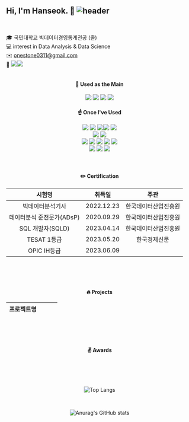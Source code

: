 ## Hi, I'm Hanseok. :wave: ![header](https://capsule-render.vercel.app/api?type=rect&color=gradient&height=1)
 <br/>

🎓 국민대학교 빅데이터경영통계전공 (졸)  <br/>
💻 interest in Data Analysis & Data Science <br/>
✉️ onestone0311@gmail.com  <br/>
🔗 <a href="https://blog.naver.com/2hannseok"><img src="https://img.shields.io/badge/Naver-03C75A?style=flat-square&logo=Naver&logoColor=white"/><a href="https://blog.naver.com/2hannseok"><img src="https://img.shields.io/badge/Blog-03C75A?style=flat-square&logo=Blog&logoColor=white"/></a>
 <br/>
 <br/>

 <div align="center"> 

#### 💪 Used as the Main
<img src="https://img.shields.io/badge/Python-3776AB?style=for-the-badge&logo=Python&logoColor=white">
<img src="https://img.shields.io/badge/Jupyter-F37626?style=for-the-badge&logo=Jupyter&logoColor=white">
<img src="https://img.shields.io/badge/GoggleColab-F9AB00?style=for-the-badge&logo=GoogleColab&logoColor=white">
<img src="https://img.shields.io/badge/VisualStudio-5C2D91?style=for-the-badge&logo=VisualStudio&logoColor=white">



#### ☝️ Once I've Used 
<img src="https://img.shields.io/badge/Python-3776AB?style=for-the-badge&logo=Python&logoColor=white">
<img src="https://img.shields.io/badge/Jupyter-F37626?style=for-the-badge&logo=Jupyter&logoColor=white"> <img src="https://img.shields.io/badge/GoggleColab-F9AB00?style=for-the-badge&logo=GoogleColab&logoColor=white"><img src="https://img.shields.io/badge/VisualStudio-5C2D91?style=for-the-badge&logo=VisualStudio&logoColor=white">
 <img src="https://img.shields.io/badge/Pycharm-000000?style=for-the-badge&logo=Pycharm&logoColor=white">
 <br/>
<img src="https://img.shields.io/badge/Tableau-E97627?style=for-the-badge&logo=Tableau&logoColor=white">
<img src="https://img.shields.io/badge/R-276DC3?style=for-the-badge&logo=R&logoColor=white">
 <br/>
<img src="https://img.shields.io/badge/MySQL-4479A1?style=for-the-badge&logo=MySQL&logoColor=white"> <img src="https://img.shields.io/badge/MariaDB-003545?style=for-the-badge&logo=MariaDB&logoColor=white"> <img src="https://img.shields.io/badge/AmazonAWS-232F3E?style=for-the-badge&logo=AmazonAWS&logoColor=white"> <img src="https://img.shields.io/badge/Qgis-589632?style=for-the-badge&logo=Qgis&logoColor=white"> <img src="https://img.shields.io/badge/MicrosoftExcel-217346?style=for-the-badge&logo=MicrosoftExcel&logoColor=white">
 <br/>
<img src="https://img.shields.io/badge/Github-181717?style=for-the-badge&logo=Github&logoColor=white"> 
<img src="https://img.shields.io/badge/Notion-000000?style=for-the-badge&logo=Notion&logoColor=white"> <img src="https://img.shields.io/badge/Slack-4A154B?style=for-the-badge&logo=Slack&logoColor=white">

 <br/>
 <br/>
 <br/>
 
#### ✏️ Certification
| 시험명 | 취득일 | 주관 |
| :------: | :------: | :------: |
| 빅데이터분석기사 | 2022.12.23 | 한국데이터산업진흥원 |
| 데이터분석 준전문가(ADsP) | 2020.09.29 | 한국데이터산업진흥원 |
| SQL 개발자(SQLD) | 2023.04.14 | 한국데이터산업진흥원 |
| TESAT 1등급 | 2023.05.20 | 한국경제신문 |
| OPIC IH등급 | 2023.06.09 |  |

<br/>
<br/>
<br/>
 

#### 🔥 Projects
| 프로젝트명 |  |  |  |
| :------: | :------: | :------: | :------: |

<br/>
<br/>
<br/>

#### ✌️ Awards

<br/>
<br/>
<br/>

![Top Langs](https://github-readme-stats.vercel.app/api/top-langs/?username=Lee-han-seok&layout=compact&theme=transparent)

<br/>


![Anurag's GitHub stats](https://github-readme-stats.vercel.app/api?username=Lee-Han-Seok&show_icons=true&theme=transparent)
